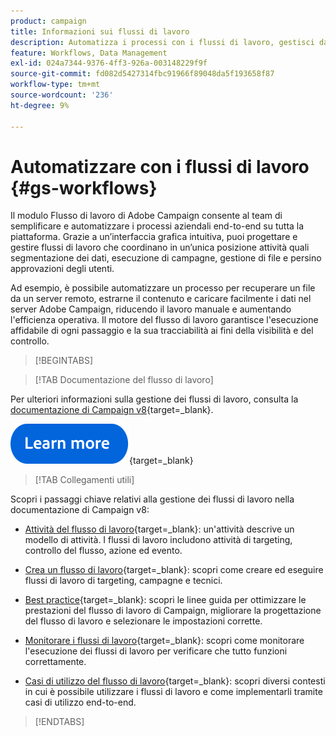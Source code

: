 ```yaml
---
product: campaign
title: Informazioni sui flussi di lavoro
description: Automatizza i processi con i flussi di lavoro, gestisci dati e tipi di pubblico, invia messaggi e altro ancora
feature: Workflows, Data Management
exl-id: 024a7344-9376-4ff3-926a-003148229f9f
source-git-commit: fd082d5427314fbc91966f89048da5f193658f87
workflow-type: tm+mt
source-wordcount: '236'
ht-degree: 9%

---
```


# Automatizzare con i flussi di lavoro {#gs-workflows}

Il modulo Flusso di lavoro di Adobe Campaign consente al team di semplificare e automatizzare i processi aziendali end-to-end su tutta la piattaforma. Grazie a un’interfaccia grafica intuitiva, puoi progettare e gestire flussi di lavoro che coordinano in un’unica posizione attività quali segmentazione dei dati, esecuzione di campagne, gestione di file e persino approvazioni degli utenti.

Ad esempio, è possibile automatizzare un processo per recuperare un file da un server remoto, estrarne il contenuto e caricare facilmente i dati nel server Adobe Campaign, riducendo il lavoro manuale e aumentando l&#39;efficienza operativa. Il motore del flusso di lavoro garantisce l&#39;esecuzione affidabile di ogni passaggio e la sua tracciabilità ai fini della visibilità e del controllo.

>[!BEGINTABS]

>[!TAB Documentazione del flusso di lavoro]

Per ulteriori informazioni sulla gestione dei flussi di lavoro, consulta la [documentazione di Campaign v8](https://experienceleague.adobe.com/docs/campaign/automation/workflows/introduction/about-workflows.html?lang=it){target=_blank}.


[![immagine](../../assets/do-not-localize/learn-more-button.svg)](https://experienceleague.adobe.com/docs/campaign/automation/workflows/introduction/about-workflows.html?lang=it){target=_blank}


>[!TAB Collegamenti utili]

Scopri i passaggi chiave relativi alla gestione dei flussi di lavoro nella documentazione di Campaign v8:

* [Attività del flusso di lavoro](https://experienceleague.adobe.com/docs/campaign/automation/workflows/wf-activities/activities.html?lang=it){target=_blank}: un&#39;attività descrive un modello di attività. I flussi di lavoro includono attività di targeting, controllo del flusso, azione ed evento.

* [Crea un flusso di lavoro](https://experienceleague.adobe.com/docs/campaign/automation/workflows/introduction/build-a-workflow.html?lang=it){target=_blank}: scopri come creare ed eseguire flussi di lavoro di targeting, campagne e tecnici.

* [Best practice](https://experienceleague.adobe.com/docs/campaign/automation/workflows/introduction/workflow-best-practices.html?lang=it){target=_blank}: scopri le linee guida per ottimizzare le prestazioni del flusso di lavoro di Campaign, migliorare la progettazione del flusso di lavoro e selezionare le impostazioni corrette.

* [Monitorare i flussi di lavoro](https://experienceleague.adobe.com/docs/campaign/automation/workflows/monitoring-workflows/monitor-workflow-execution.html?lang=it){target=_blank}: scopri come monitorare l&#39;esecuzione dei flussi di lavoro per verificare che tutto funzioni correttamente.

* [Casi di utilizzo del flusso di lavoro](https://experienceleague.adobe.com/docs/campaign/automation/workflows/use-cases/workflow-use-cases.html?lang=it){target=_blank}: scopri diversi contesti in cui è possibile utilizzare i flussi di lavoro e come implementarli tramite casi di utilizzo end-to-end.


>[!ENDTABS]





<!--

Adobe Campaign uses workflows to:

* Carry out targeting campaigns. [Learn more](building-a-workflow.md#implementation-steps-)
* Build campaigns: for each campaign, the **[!UICONTROL Workflow]** tab lets you build the target and create the deliveries. [Learn more](building-a-workflow.md#campaign-workflows)
* Perform technical processes: cleanup, collecting tracking information or provisional calculations. [Learn more](building-a-workflow.md#technical-workflows)

A workflow can mean both a process definition (the workflow model, which is a representation of what is supposed to happen) and an instance of this process (a workflow instance, which is a representation of what is actually happening).

The workflow template describes the various tasks to be performed and how they are linked together. The task templates are called activities and are represented by icons. They are linked together by transitions.

![](assets/example1.png)

Each workflow contains:

* **[!UICONTROL Activities]**

  An activity describes a task template. The various activities available are represented on the diagram by icons. Each type has common properties and specific properties. For example, while all activities have a name and label, only the **[!UICONTROL Approval]** activity has an assignment.

  In a workflow diagram, a given activity can produce multiple tasks, in particular when there is a loop or recurrent (periodic) actions.

  All workflow activities are listed in [this section](about-activities.md), including use cases and samples.

* **[!UICONTROL Transitions]**

  Transitions enable you to link activities and to define their sequence. A transition links a source activity to a destination activity. There are several sorts of transitions, which depend on the source activity. Some transitions have additional parameters such as a duration, a condition or a filter.

  A transition which is not linked to a destination activity is colored orange and the arrow head is shown as a diamond.

  >[!NOTE]
  >
  >A workflow containing unterminated transitions can still be executed: a warning message will be generated and the workflow will pause once it reaches the transition but it will not generate an error. It is thus possible to start a workflow without it being finished and to add to it as you go along.

  For more information about how to build a workflow, refer to [this section](building-a-workflow.md).

* **[!UICONTROL Worktables]**

  The worktable contains all the information carried by the transition. Each workflow uses several worktables. The data conveyed in these tables can be accelerated and used throughout the workflow's life cycle, as long as it is not purged. Indeed, unneeded tables are purged each time the workflow is passivated, and possibly during the execution of the largest workflows to avoid overloading the server.

  Learn more on workflow data and tables in [this section](how-to-use-workflow-data.md).

## Key principles and best practices{#principles-workflows}

Refer to these sections to find guidance and best practices to automate processes with workflows:

* Learn more about workflow activities in [this page](how-to-use-workflow-data.md).
* Learn how to build a workflow in [this section](building-a-workflow.md).
* Discover how to use workflows to import data in Campaign in [this section](../../platform/using/import-export-workflows.md).
* Workflow best practices are detailed in [this page](workflow-best-practices.md).
* Find guidance about workflow execution in [this section](starting-a-workflow.md).
* Learn how to monitor workflows in [this page](monitoring-workflow-execution.md).
* Learn how to grant access to users to use workflows in [this page](managing-rights.md).

-->